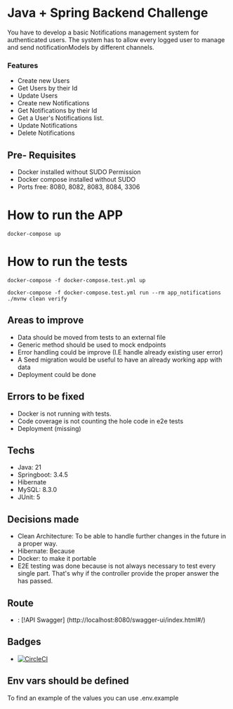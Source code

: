 # Java + Spring Backend Challenge

You have to develop a basic Notifications management system for authenticated users. 
The system has to allow every logged user to manage and send notificationModels by different channels. 

### Features 

- Create new Users 
- Get Users by their Id
- Update Users
- Create new Notifications
- Get Notifications by their Id
- Get a User's Notifications list. 
- Update Notifications 
- Delete Notifications

## Pre- Requisites

- Docker installed without SUDO Permission
- Docker compose installed without SUDO
- Ports free: 8080, 8082, 8083, 8084, 3306

# How to run the APP

```
docker-compose up

```

# How to run the tests

```
docker-compose -f docker-compose.test.yml up

docker-compose -f docker-compose.test.yml run --rm app_notifications ./mvnw clean verify

```

## Areas to improve

- Data should be moved from tests to an external file
- Generic method should be used to mock endpoints
- Error handling could be improve (I.E handle already existing user error)
- A Seed migration would be useful to have an already working app with data
- Deployment could be done

## Errors to be fixed 

- Docker is not running with tests.
- Code coverage is not counting the hole code in e2e tests
- Deployment (missing)

## Techs

- Java: 21
- Springboot: 3.4.5
- Hibernate
- MySQL: 8.3.0
- JUnit: 5

## Decisions made 

- Clean Architecture: To be able to handle further changes in the future in a proper way.
- Hibernate: Because 
- Docker: to make it portable
- E2E testing was done because is not always necessary to test every single part. That's why
if the controller provide the proper answer the has passed.

## Route

- : [!API Swagger] (http://localhost:8080/swagger-ui/index.html#/)

## Badges

- [![CircleCI](https://dl.circleci.com/status-badge/img/circleci/Wq8nEZd7atJLD5Qphnkt6z/PzRqUM7TwxxKuVXDRYDscz/tree/master.svg?style=svg)](https://dl.circleci.com/status-badge/redirect/circleci/Wq8nEZd7atJLD5Qphnkt6z/PzRqUM7TwxxKuVXDRYDscz/tree/master)

## Env vars should be defined 

To find an example of the values you can use .env.example
